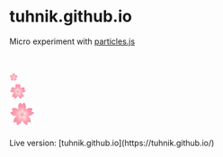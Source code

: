 # tuhnik.github.io

Micro experiment with [particles.js](https://github.com/VincentGarreau/particles.js/)


<br>
<br>
<img src="https://github.com/tuhnik/tuhnik.github.io/blob/master/sakura.png" width="15"><br>
<img src="https://github.com/tuhnik/tuhnik.github.io/blob/master/sakura.png" width="30"><br>
<img src="https://github.com/tuhnik/tuhnik.github.io/blob/master/sakura.png" width="45"><br>
<br>
Live version: [tuhnik.github.io](https://tuhnik.github.io/)

